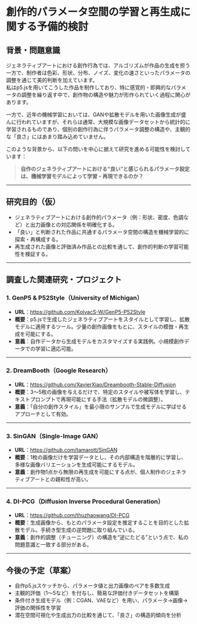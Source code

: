 # 創作的パラメータ空間の学習と再生成に関する予備的検討

## 背景・問題意識

ジェネラティブアートにおける創作行為では、アルゴリズムが作品の生成を担う一方で、制作者は色彩、形状、分布、ノイズ、変化の速さといったパラメータの調整を通じて美的判断を加えています。  
私はp5.jsを用いてこうした作品を制作しており、特に感覚的・即興的なパラメータの調整を繰り返す中で、創作物の構造や魅力が形作られていく過程に関心があります。

一方で、近年の機械学習においては、GANや拡散モデルを用いた画像生成が盛んに行われていますが、それらは通常、大規模な画像データセットから統計的に学習されるものであり、個別の創作行為に伴うパラメータ調整の構造や、主観的な「良さ」にはあまり踏み込めていません。

このような背景から、以下の問いを中心に据えて研究を進める可能性を検討しています：

> **自作のジェネラティブアートにおける“良い”と感じられるパラメータ設定は、機械学習モデルによって学習・再現できるのか？**

---

## 研究目的（仮）

- ジェネラティブアートにおける創作的パラメータ（例：形状、密度、色調など）と出力画像との対応関係を明確化する。
- 「良い」と判断された作品に共通するパラメータ空間の構造を機械学習的に探索・再構成する。
- 再生成された画像と評価済み作品との比較を通して、創作的判断の学習可能性を検証する。

---

## 調査した関連研究・プロジェクト

### 1. GenP5 & P52Style（University of Michigan）

- **URL**：https://github.com/KolvacS-W/GenP5-P52Style  
- **概要**：p5.jsで生成したジェネラティブアートをスタイルとして学習し、拡散モデルに適用するツール。少量の創作画像をもとに、スタイルの模倣・再生成を可能にする。
- **意義**：自作データから生成モデルをカスタマイズする実践例。小規模創作データでの学習に適応可能。

---

### 2. DreamBooth（Google Research）

- **URL**：https://github.com/XavierXiao/Dreambooth-Stable-Diffusion  
- **概要**：3〜5枚の画像を与えるだけで、特定のスタイルや被写体を学習し、テキストプロンプトで再現可能にする手法（拡散モデルの微調整）。
- **意義**：「自分の創作スタイル」を最小限のサンプルで生成モデルに学ばせるアプローチとして有効。

---

### 3. SinGAN（Single-Image GAN）

- **URL**：https://github.com/tamarott/SinGAN  
- **概要**：1枚の画像だけを学習データとし、その内部構造を階層的に学習し、多様な画像バリエーションを生成可能にするモデル。
- **意義**：創作物1点から無限の再生成を可能にする点が、個人制作のジェネラティブアートとの親和性が高い。

---

### 4. DI-PCG（Diffusion Inverse Procedural Generation）

- **URL**：https://github.com/thuzhaowang/DI-PCG  
- **概要**：生成画像から、もとのパラメータ設定を推定することを目的とした拡散モデル。手続き型生成の逆問題に取り組んでいる。
- **意義**：創作的調整（チューニング）の構造を“逆にたどる”という点で、私の問題意識と一致する部分がある。

---

## 今後の予定（草案）

- 自作p5.jsスケッチから、パラメータ値と出力画像のペアを多数生成
- 主観的評価（1〜5など）を付与し、簡易な評価付きデータセットを構築
- 条件付き生成モデル（例：CGAN、VAEなど）を用い、パラメータ→画像→評価の関係性を学習
- 潜在空間可視化や生成出力の比較を通じて、「良さ」の構造的傾向を分析